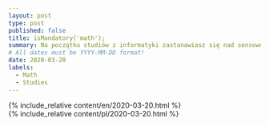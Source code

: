```yaml
---
layout: post
type: post
published: false
title: isMandatory('math');
summary: Na początku studiów z informatyki zastanawiasz się nad sensownością tak dużej liczby przedmiotów z matematyki? Sam tak miałem. Logika, analiza, dyskretna, probabilistyka, algebra itd.. Gdy poszukasz o tym informacji dowiesz się, że można bez matematyki spokojnie działać. Pomyślałem, że dołożę swój grosik w tym temacie.
# All dates must be YYYY-MM-DD format!
date: 2020-03-20
labels:
  - Math
  - Studies
---
```


<div class="ui top attached tabular menu">
  <span class="iconify icon-30" data-icon="pixelarticons:code" style="color: white; margin: auto 15px;"></span>

<a class="item active" data-tab="first"><span class="iconify icon-20" data-icon="twemoji:flag-england"></span></a>
<a class="item" data-tab="second"><span class="iconify icon-20" data-icon="emojione-v1:flag-for-poland"></span></a>

</div>

<!--
****************************************
ENGLISH TAB
****************************************
-->
<div class="ui bottom attached tab segment active mb-5 post-padding" data-tab="first">
  {% include_relative content/en/2020-03-20.html %}
</div>

<!--
****************************************
POLISH TAB
****************************************
-->
<div class="ui bottom attached tab segment mb-5 post-padding" data-tab="second">
  {% include_relative content/pl/2020-03-20.html %}
</div>
